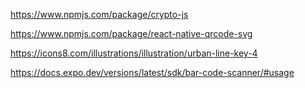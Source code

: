 https://www.npmjs.com/package/crypto-js

https://www.npmjs.com/package/react-native-qrcode-svg

https://icons8.com/illustrations/illustration/urban-line-key-4

https://docs.expo.dev/versions/latest/sdk/bar-code-scanner/#usage